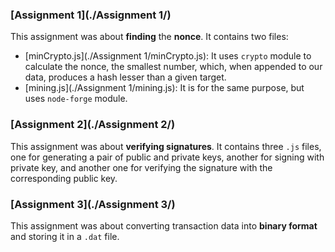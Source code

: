 ### [Assignment 1](./Assignment 1/)
This assignment was about **finding** the **nonce**. 
It contains two files:
- [minCrypto.js](./Assignment 1/minCrypto.js): It uses `crypto` module to calculate the nonce, the smallest number, 
which, when appended to our data, produces a hash lesser than a given target.
- [mining.js](./Assignment 1/mining.js): It is for the same purpose, but uses `node-forge` module.


### [Assignment 2](./Assignment 2/)
This assignment was about **verifying signatures**.
It contains three `.js` files, one for generating a pair of public and private keys, another for signing with private key,
and another one for verifying the signature with the corresponding public key.


### [Assignment 3](./Assignment 3/)
This assignment was about converting transaction data into **binary format** and storing it in a `.dat` file.